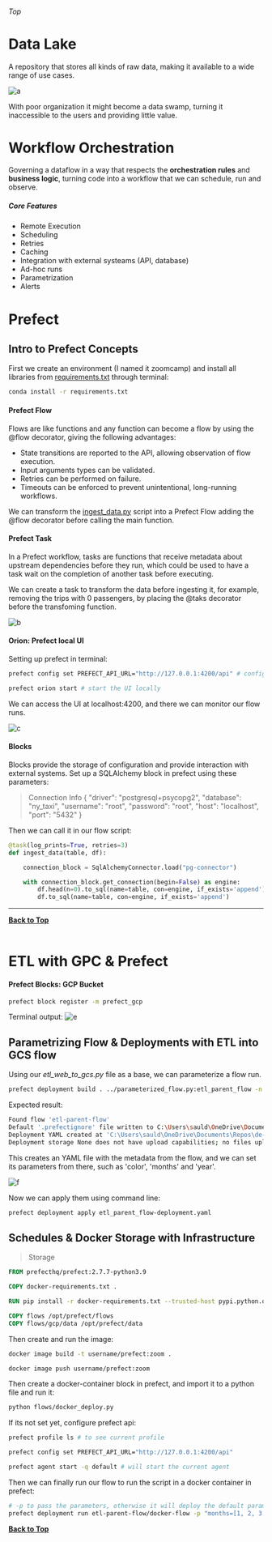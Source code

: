 ###### Top

# Data Lake

A repository that stores all kinds of raw data, making it available to a wide range of use cases.

![a](dlake.jpg)

With poor organization it might become a data swamp, turning it inaccessible to the users and providing little value.


# Workflow Orchestration

Governing a dataflow in a way that respects the **orchestration rules** and **business logic**, turning code into a workflow that we can schedule, run and observe.

##### Core Features
- Remote Execution
- Scheduling
- Retries
- Caching
- Integration with external systeams (API, database)
- Ad-hoc runs
- Parametrization
- Alerts

# Prefect

## Intro to Prefect Concepts


First we create an environment (I named it zoomcamp) and install all libraries from [requirements.txt]() through terminal:
```bash
conda install -r requirements.txt
```

#### Prefect Flow
Flows are like functions and any function can become a flow by using the @flow decorator, giving the following advantages:
- State transitions are reported to the API, allowing observation of flow execution.
- Input arguments types can be validated.
- Retries can be performed on failure.
- Timeouts can be enforced to prevent unintentional, long-running workflows.

We can transform the [ingest_data.py](https://github.com/saulzera/data-engineering-zoomcamp/blob/master/week-1/content/ingest_data.py) script into a Prefect Flow adding the @flow decorator before calling the main function.

#### Prefect Task
In a Prefect workflow, tasks are functions that receive metadata about upstream dependencies before they run, which could be used to have a task wait on the completion of another task before executing.

We can create a task to transform the data before ingesting it, for example, removing the trips with 0 passengers, by placing the @taks decorator before the transfoming function.

![b](img/task.png)

#### Orion: Prefect local UI

Setting up prefect in terminal:
```bash
prefect config set PREFECT_API_URL="http://127.0.0.1:4200/api" # config profile

prefect orion start # start the UI locally
```

We can access the UI at localhost:4200, and there we can monitor our flow runs. 

![c](img/prefect_UI.png)

#### Blocks

Blocks provide the storage of configuration and provide interaction with external systems.
Set up a SQLAlchemy block in prefect using these parameters:
>Connection Info
>{ "driver": "postgresql+psycopg2", "database": "ny_taxi", "username": "root", "password": "root", "host": "localhost", "port": "5432" }

Then we can call it in our flow script:
```python
@task(log_prints=True, retries=3)
def ingest_data(table, df):

    connection_block = SqlAlchemyConnector.load("pg-connector")

    with connection_block.get_connection(begin=False) as engine:
        df.head(n=0).to_sql(name=table, con=engine, if_exists='append')
        df.to_sql(name=table, con=engine, if_exists='append')
```
----
__[Back to Top](#top)__
<br/><br/>

# ETL with GPC & Prefect


#### Prefect Blocks: GCP Bucket

```bash
prefect block register -m prefect_gcp
```

Terminal output:
![e](img/block_bucket_output.png)

> 


## Parametrizing Flow & Deployments with ETL into GCS flow


Using our _etl_web_to_gcs.py_ file as a base, we can parameterize a flow run.


```bash
prefect deployment build . ../parameterized_flow.py:etl_parent_flow -n "Parameterized ETL"
```

Expected result:
```bash
Found flow 'etl-parent-flow'
Default '.prefectignore' file written to C:\Users\sauld\OneDrive\Documents\Repos\de-zoomcamp-notes\week-2\flows\gcp\.prefectignore
Deployment YAML created at 'C:\Users\sauld\OneDrive\Documents\Repos\de-zoomcamp-notes\week-2\flows\gcp\etl_parent_flow-deployment.yaml'.
Deployment storage None does not have upload capabilities; no files uploaded.  Pass --skip-upload to suppress this warning.
```

This creates an YAML file with the metadata from the flow, and we can set its parameters from there, such as 'color', 'months' and 'year'.

![f](img/parameterized_etl.png)

Now we can apply them using command line:
```bash
prefect deployment apply etl_parent_flow-deployment.yaml
```





## Schedules & Docker Storage with Infrastructure

> Storage


```dockerfile
FROM prefecthq/prefect:2.7.7-python3.9  

COPY docker-requirements.txt .

RUN pip install -r docker-requirements.txt --trusted-host pypi.python.org --no-cache-dir

COPY flows /opt/prefect/flows
COPY flows/gcp/data /opt/prefect/data
```

Then create and run the image:
```bash
docker image build -t username/prefect:zoom .

docker image push username/prefect:zoom
```

Then create a docker-container block in prefect, and import it to a python file and run it:
```bash
python flows/docker_deploy.py
```

If its not set yet, configure prefect api:
```bash
prefect profile ls # to see current profile

prefect config set PREFECT_API_URL="http://127.0.0.1:4200/api"

prefect agent start -q default # will start the current agent
```

Then we can finally run our flow to run the script in a docker container in prefect:
```bash
# -p to pass the parameters, otherwise it will deploy the default parameters
prefect deployment run etl-parent-flow/docker-flow -p "months=[1, 2, 3, 4]"
```

__[Back to Top](#top)__